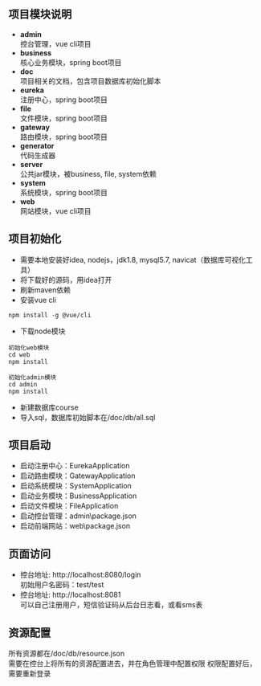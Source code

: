 
## 项目模块说明

* **admin**<br>
  控台管理，vue cli项目
* **business**<br>
  核心业务模块，spring boot项目
* **doc**<br>
  项目相关的文档，包含项目数据库初始化脚本
* **eureka**<br>
  注册中心，spring boot项目
* **file**<br>
  文件模块，spring boot项目
* **gateway**<br>
  路由模块，spring boot项目
* **generator**<br>
  代码生成器
* **server**<br>
  公共jar模块，被business, file, system依赖
* **system**<br>
  系统模块，spring boot项目
* **web**<br>
  网站模块，vue cli项目


## 项目初始化

* 需要本地安装好idea, nodejs，jdk1.8, mysql5.7, navicat（数据库可视化工具）
* 将下载好的源码，用idea打开
* 刷新maven依赖
* 安装vue cli

```
npm install -g @vue/cli
```

* 下载node模块

```
初始化web模块
cd web
npm install

初始化admin模块
cd admin
npm install
```

* 新建数据库course
* 导入sql，数据库初始脚本在/doc/db/all.sql

## 项目启动

* 启动注册中心：EurekaApplication
* 启动路由模块：GatewayApplication
* 启动系统模块：SystemApplication
* 启动业务模块：BusinessApplication
* 启动文件模块：FileApplication
* 启动控台管理：admin\package.json
* 启动前端网站：web\package.json

## 页面访问

* 控台地址: http://localhost:8080/login<br>
  初始用户名密码：test/test
* 控台地址: http://localhost:8081<br>
  可以自己注册用户，短信验证码从后台日志看，或看sms表

## 资源配置

所有资源都在/doc/db/resource.json<br>
需要在控台上将所有的资源配置进去，并在角色管理中配置权限
权限配置好后，需要重新登录